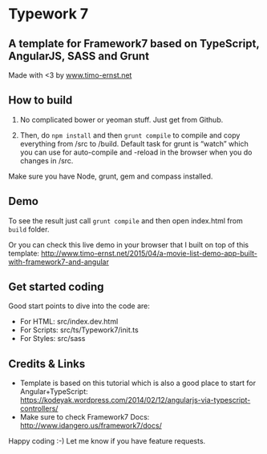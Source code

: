 # Typework 7

## A template for Framework7 based on TypeScript, AngularJS, SASS and Grunt
Made with <3 by www.timo-ernst.net

## How to build

1) No complicated bower or yeoman stuff. Just get from Github.

2) Then, do `npm install` and then `grunt compile` to compile and copy everything from /src to /build. Default task for grunt is “watch” which you can use for auto-compile and -reload in the browser when you do changes in /src.

Make sure you have Node, grunt, gem and compass installed.

## Demo

To see the result just call `grunt compile` and then open index.html from `build` folder.

Or you can check this live demo in your browser that I built on top of this template: http://www.timo-ernst.net/2015/04/a-movie-list-demo-app-built-with-framework7-and-angular

## Get started coding

Good start points to dive into the code are:

- For HTML: src/index.dev.html
- For Scripts: src/ts/Typework7/init.ts
- For Styles: src/sass

## Credits & Links

- Template is based on this tutorial which is also a good place to start for Angular+TypeScript: https://kodeyak.wordpress.com/2014/02/12/angularjs-via-typescript-controllers/
- Make sure to check Framework7 Docs: http://www.idangero.us/framework7/docs/

Happy coding :-)
Let me know if you have feature requests.
